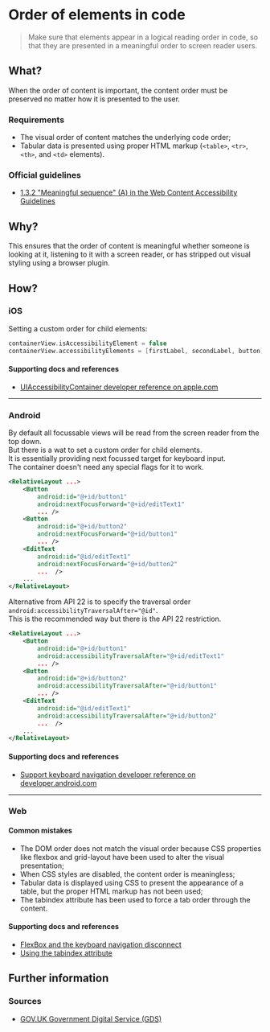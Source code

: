 # Order of elements in code

> Make sure that elements appear in a logical reading order in code, so that they are presented in a meaningful order to screen reader users.

## What?

When the order of content is important, the content order must be preserved no matter how it is presented to the user.

### Requirements

* The visual order of content matches the underlying code order;
* Tabular data is presented using proper HTML markup (`<table>`, `<tr>`, `<th>`, and `<td>` elements).

### Official guidelines

* [1.3.2 "Meaningful sequence" (A) in the Web Content Accessibility Guidelines](https://www.w3.org/TR/UNDERSTANDING-WCAG20/content-structure-separation-sequence.html)

## Why?

This ensures that the order of content is meaningful whether someone is looking at it, listening to it with a screen reader, or has stripped out visual styling using a browser plugin.

## How?

### iOS

Setting a custom order for child elements:

```swift
containerView.isAccessibilityElement = false
containerView.accessibilityElements = [firstLabel, secondLabel, button]
```

#### Supporting docs and references

* [UIAccessibilityContainer developer reference on apple.com](https://developer.apple.com/documentation/uikit/accessibility/uiaccessibilitycontainer "developer.apple.com reference")

---

### Android
By default all focussable views will be read from the screen reader from the top down.  
But there is a wat to set a custom order for child elements.  
It is essentially providing next focussed target for keyboard input.  
The container doesn't need any special flags for it to work.  

```xml
<RelativeLayout ...>
    <Button
        android:id="@+id/button1"
        android:nextFocusForward="@+id/editText1"
        ... />
    <Button
        android:id="@+id/button2"
        android:nextFocusForward="@+id/button1"
        ... />
    <EditText
        android:id="@id/editText1"
        android:nextFocusForward="@+id/button2"
        ...  />
    ...
</RelativeLayout>
```

Alternative from API 22 is to specify the traversal order `android:accessibilityTraversalAfter="@id"`.  
This is the recommended way but there is the API 22 restriction.
```xml
<RelativeLayout ...>
    <Button
        android:id="@+id/button1"
        android:accessibilityTraversalAfter="@+id/editText1"
        ... />
    <Button
        android:id="@+id/button2"
        android:accessibilityTraversalAfter="@+id/button1"
        ... />
    <EditText
        android:id="@id/editText1"
        android:accessibilityTraversalAfter="@+id/button2"
        ...  />
    ...
</RelativeLayout>
```

#### Supporting docs and references

* [Support keyboard navigation developer reference on developer.android.com](https://developer.android.com/training/keyboard-input/navigation)

---

### Web

#### Common mistakes

*   The DOM order does not match the visual order because CSS properties like flexbox and grid-layout have been used to alter the visual presentation;
*   When CSS styles are disabled, the content order is meaningless;
*   Tabular data is displayed using CSS to present the appearance of a table, but the proper HTML markup has not been used;
*   The tabindex attribute has been used to force a tab order through the content.

#### Supporting docs and references

*   [FlexBox and the keyboard navigation disconnect](http://tink.uk/flexbox-the-keyboard-navigation-disconnect/)
*   [Using the tabindex attribute](https://www.paciellogroup.com/blog/2014/08/using-the-tabindex-attribute/)

## Further information

### Sources

* [GOV.UK Government Digital Service (GDS)](https://alphagov.github.io/wcag-primer/#wcag-2-1-getting-started "The GOV.UK GDS")
